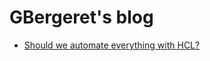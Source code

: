 # GBergeret's blog

- [Should we automate everything with HCL?](should-we-automate-everything-with-hcl.md)
